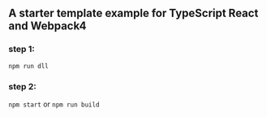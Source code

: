 ## A starter template example for TypeScript React and Webpack4
### step 1:
`npm run dll`

### step 2:
`npm start` or `npm run build`
